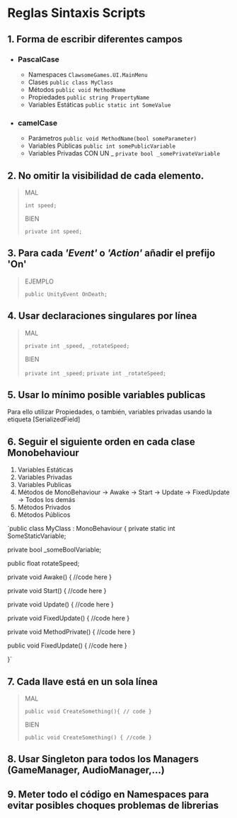 # Reglas Sintaxis Scripts

## 1. Forma de escribir diferentes campos

* ### PascalCase 

  * Namespaces            `ClawsomeGames.UI.MainMenu`
  * Clases                `public class MyClass` 
  * Métodos               `public void MethodName`
  * Propiedades           `public string PropertyName`
  * Variables Estáticas   `public static int SomeValue`

* ### camelCase

  * Parámetros            `public void MethodName(bool someParameter)`
  * Variables Públicas    `public int somePublicVariable`
  * Variables Privadas CON UN _ `private bool _somePrivateVariable`


## 2. No omitir la visibilidad de cada elemento. 

>MAL
>
>`int speed;`
>
>BIEN
>
>`private int speed;`


## 3. Para cada ***'Event'*** o ***'Action'*** añadir el prefijo 'On'

>EJEMPLO
>
>`public UnityEvent OnDeath;`


## 4. Usar declaraciones singulares por línea

>MAL
>
>`private int _speed, _rotateSpeed;`
>
>BIEN
>
>`private int _speed;`
> `private int _rotateSpeed;`

## 5. Usar lo mínimo posible variables publicas

Para ello utilizar Propiedades, o también, variables privadas usando la etiqueta [SerializedField]

## 6. Seguir el siguiente orden en cada clase Monobehaviour 

 1. Variables Estáticas
 2. Variables Privadas
 3. Variables Publicas
 4. Métodos de MonoBehaviour -> Awake -> Start -> Update -> FixedUpdate -> Todos los demás
 5. Métodos Privados
 6. Métodos Públicos

`public class MyClass : MonoBehaviour
{ 
 private static int SomeStaticVariable;
 
 private bool _someBoolVariable;
 
 public float rotateSpeed;
 
 private void Awake()
 {
  //code here
 }
 
 private void Start()
 {
  //code here
 }
 
 private void Update()
 {
  //code here
 }
 
 private void FixedUpdate()
 {
  //code here
 }
 
 private void MethodPrivate()
 {
  //code here
 }
 
 public void FixedUpdate()
 {
  //code here
 }
 
}`
 
 
## 7. Cada llave está en un sola línea

>MAL
>
>`public void CreateSomething(){
    // code
}`
>
>BIEN
>
>`public void CreateSomething()
{
    //code
}`
> 

## 8. Usar Singleton para todos los Managers (GameManager, AudioManager,...)

## 9. Meter todo el código en Namespaces para evitar posibles choques problemas de librerias 
